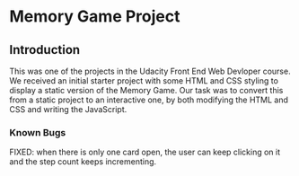 # Memory Game Project


## Introduction

This was one of the projects in the Udacity Front End Web Devloper course. We received an initial starter project with some HTML and CSS styling to display a static version of the Memory Game. Our task was to convert this from a static project to an interactive one, by both modifying the HTML and CSS and writing the JavaScript. 

### Known Bugs

FIXED: when there is only one card open, the user can keep clicking on it and the step count keeps incrementing.
